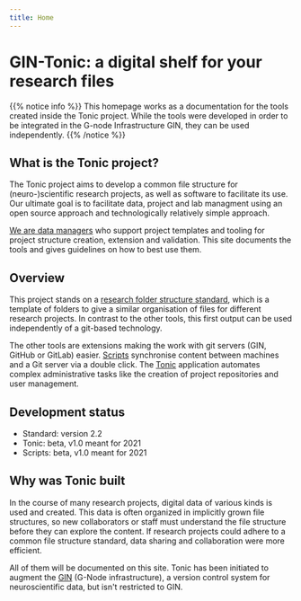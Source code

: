 ```yaml
---
title: Home
---
```


# GIN-Tonic: a digital shelf for your research files

{{% notice info %}}
This homepage works as a documentation for the tools created inside the Tonic project.
While the tools were developed in order to be integrated in the G-node Infrastructure GIN, they can be used independently.
{{% /notice %}}

## What is the Tonic project?

The Tonic project aims to develop a common file structure for (neuro-)scientific research projects,
as well as software to facilitate its use.
Our ultimate goal is to facilitate data, project and lab managment
using an open source approach and technologically relatively simple approach.

[We are data managers](about) who support project templates and tooling for project structure creation, extension and validation.
This site documents the tools and gives guidelines on how to best use them.

## Overview

This project stands on a [research folder structure standard](standard),
which is a template of folders to give a similar organisation of files for different research projects.
In contrast to the other tools, this first output can be used independently of a git-based technology.

The other tools are extensions making the work with git servers (GIN, GitHub or GitLab) easier.
[Scripts](tooling/scripts) synchronise content between machines and a Git server via a double click.
The [Tonic](tooling/tonictool) application automates complex administrative tasks
like the creation of project repositories and user management.

## Development status

- Standard: version 2.2
- Tonic: beta, v1.0 meant for 2021
- Scripts: beta, v1.0 meant for 2021

## Why was Tonic built

In the course of many research projects, digital data of various kinds is used and created.
This data is often organized in implicitly grown file structures,
so new collaborators or staff must understand the file structure before they can explore the content.
If research projects could adhere to a common file structure standard, data sharing and collaboration were more efficient.

All of them will be documented on this site.
Tonic has been initiated to augment the [GIN] (G-Node infrastructure), a version control system for neuroscientific data,
but isn't restricted to GIN.

[GIN]: https://gin.g-node.org

